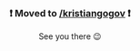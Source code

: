 <div align="center">


### ❗ Moved to <a href="https://github.com/kristiangogov/">/kristiangogov</a> ❗
See you there 😉

</div>
